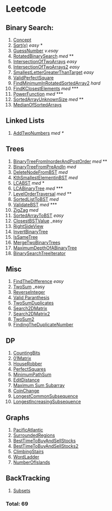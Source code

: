 # Leetcode

## Binary Search:

1) [Concept](https://github.com/thealgor/Leetcode/blob/master/easy/BinarySearch/GuessNumber.java) <br />
2) [Sqrt(x)](https://github.com/thealgor/Leetcode/blob/master/easy/SquareRoot.java) _easy_ * <br />
3) [GuessNumber](https://github.com/thealgor/Leetcode/blob/master/easy/BinarySearch/GuessNumber.java) _v.esay_ <br />
4) [RotatedBinarySearch](https://github.com/thealgor/Leetcode/blob/master/medium/BinarySearch/RotatedBinarySearch.java) _med_ ** <br />
5) [IntersectionOfTwoArrays](https://github.com/thealgor/Leetcode/blob/a6a8227d51b57b6960ea57664315ea16d1a64108/easy/BinarySearch/IntersectionOfTwoArrays.java) _easy_ <br />
6) [IntersectionOfTwoArrays2](https://github.com/thealgor/Leetcode/blob/a6a8227d51b57b6960ea57664315ea16d1a64108/easy/BinarySearch/IntersectionOfTwoArrays2.java) _easy_ <br />
7) [SmallestLetterGreaterThanTarget](https://github.com/thealgor/Leetcode/blob/a6a8227d51b57b6960ea57664315ea16d1a64108/easy/BinarySearch/SmallestLetterGreaterThanTarget.java) _easy_ <br />
8) [ValidPerfectSquare](https://github.com/thealgor/Leetcode/blob/a6a8227d51b57b6960ea57664315ea16d1a64108/easy/BinarySearch/ValidPerfectSquare.java) <br />
9) [FindMinimumInRotatedSortedArray2](https://github.com/thealgor/Leetcode/blob/a6a8227d51b57b6960ea57664315ea16d1a64108/hard/BinarySearch/FindMinimumInRotatedSortedArray2.java) _hard_ <br />
10) [FindKClosestElements](https://github.com/thealgor/Leetcode/blob/a6a8227d51b57b6960ea57664315ea16d1a64108/medium/BinarySearch/FindKClosestElements.java) _med_ *** <br />
11) [PowerFunction](https://github.com/thealgor/Leetcode/blob/a6a8227d51b57b6960ea57664315ea16d1a64108/medium/BinarySearch/PowerFunction.java) _med_ *** <br /> 
12) [SortedArrayUnknownSize](https://github.com/thealgor/Leetcode/blob/a6a8227d51b57b6960ea57664315ea16d1a64108/medium/BinarySearch/SortedArrayUnknownSize.java) _med_ ** <br />
13) [MedianOfSortedArrays](https://github.com/thealgor/Leetcode/blob/c4e86fd2b461c79be080ca557f52683e7d24d06d/hard/BinarySearch/MedianOfSortedArrays.java)



## Linked Lists
1) [AddTwoNumbers](https://github.com/thealgor/Leetcode/blob/master/medium/LinkedList/AddTwoNumbers.java) _med_ _*_


## Trees
1) [BinaryTreeFromInorderAndPostOrder](https://github.com/thealgor/Leetcode/blob/master/medium/Trees/BinaryTreeFromInOrderAndPostOrder.java) _med_  **
2) [BinaryTreeFromPreAndIn](https://github.com/thealgor/Leetcode/blob/master/medium/Trees/BinaryTreeFromPreAndIn.java) _med_
3) [DeleteNodeFromBST](https://github.com/thealgor/Leetcode/blob/master/medium/Trees/DeleteNodeBST.java) _med_
4) [KthSmallestElementinBST](https://github.com/thealgor/Leetcode/blob/master/medium/Trees/KthSmallestBST.java) _med_
5) [LCABST](https://github.com/thealgor/Leetcode/blob/master/medium/Trees/LCABST.java) _med_ *
6) [LCABinaryTree](https://github.com/thealgor/Leetcode/blob/master/medium/Trees/LCABinaryTree.java) _med_ ***
7) [LevelOrderTraversal](https://github.com/thealgor/Leetcode/blob/master/medium/Trees/LevelOrderTraversal.java) _med_ **
8) [SortedListToBST](https://github.com/thealgor/Leetcode/blob/master/medium/Trees/SortedListToBST.java) _med_
9) [ValidateBST](https://github.com/thealgor/Leetcode/blob/master/medium/Trees/ValidateBST.java) _med_ ***
10) [ZigZag](https://github.com/thealgor/Leetcode/blob/master/medium/Trees/ZigZag.java) _med_ 
11) [SortedArrayToBST](https://github.com/thealgor/Leetcode/blob/master/easy/Trees/SortedArrayToBST.java) _easy_ 
12) [ClosestBSTValue](https://github.com/thealgor/Leetcode/blob/a6a8227d51b57b6960ea57664315ea16d1a64108/easy/Trees/ClosestBSTValue.java) _easy
13) [RightSideView](https://github.com/thealgor/Leetcode/blob/d287230dc45449ec8236afaf82ec5635e0b30b87/medium/Trees/RightSideView.java)
14) [InvertBinaryTree](https://github.com/thealgor/Leetcode/blob/da1e3b65e67ace9c9bfce874a3d1a06256b65a3a/easy/Trees/Solution.java)
15) [IsSameTree](https://github.com/thealgor/Leetcode/blob/da1e3b65e67ace9c9bfce874a3d1a06256b65a3a/easy/Trees/SameTree.java)
16) [MergeTwoBinaryTrees](https://github.com/thealgor/Leetcode/blob/da1e3b65e67ace9c9bfce874a3d1a06256b65a3a/easy/Trees/MergeTwoBinaryTrees.java)
17) [MaximumDepthOfABinaryTree](https://github.com/thealgor/Leetcode/blob/da1e3b65e67ace9c9bfce874a3d1a06256b65a3a/easy/Trees/MaximumDepthOfBinaryTree.java)
18) [BinarySearchTreeIterator](https://github.com/thealgor/Leetcode/blob/da1e3b65e67ace9c9bfce874a3d1a06256b65a3a/medium/Trees/BinarySearchTreeIterator.java)

## Misc
1) [FindTheDifference](https://github.com/thealgor/Leetcode/blob/master/easy/misc/FindTheDifference.java) _easy_
2) [TwoSum](https://github.com/thealgor/Leetcode/blob/master/easy/misc/TwoSum.java) _easy
3) [ReverseInteger](https://github.com/thealgor/Leetcode/blob/d287230dc45449ec8236afaf82ec5635e0b30b87/easy/misc/ReverseInteger.java)
4) [Valid Paranthesis](https://github.com/thealgor/Leetcode/blob/950a44ef5d4aa9a0b0b9473115ae7caa788cd740/easy/misc/ValidParanthesis.java)  <br />
5) [TwoSumDuplicates](https://github.com/thealgor/Leetcode/blob/30b8dfec709a75b12ff21f619d19244f63f383c0/easy/misc/TwoSumDuplicates.java) <br />
6) [Search2DMatrix](https://github.com/thealgor/Leetcode/blob/da1e3b65e67ace9c9bfce874a3d1a06256b65a3a/medium/BinarySearch/Search2DMatrix.java) <br />
7) [Search2DMatrix2](https://github.com/thealgor/Leetcode/blob/da1e3b65e67ace9c9bfce874a3d1a06256b65a3a/medium/BinarySearch/Search2DMatrix2.java) <br />
8) [TwoSum2](https://github.com/thealgor/Leetcode/blob/c4e86fd2b461c79be080ca557f52683e7d24d06d/easy/BinarySearch/TwoSum2.java) <br />
9) [FindingTheDuplicateNumber](https://github.com/thealgor/Leetcode/blob/c4e86fd2b461c79be080ca557f52683e7d24d06d/medium/BinarySearch/FindTheDuplicateNumber.java) <br />



## DP
1) [CountingBits](https://github.com/thealgor/Leetcode/blob/ab039c42ad4687f3c20501fba4363ddef4a18cc3/medium/DP/CountingBits.java)
2) [01Matrix](https://github.com/thealgor/Leetcode/blob/ab039c42ad4687f3c20501fba4363ddef4a18cc3/medium/Graphs/ZeroOneMatrix.java)
3) [HouseRobber](https://github.com/thealgor/Leetcode/blob/30b8dfec709a75b12ff21f619d19244f63f383c0/easy/DP/HouseRobber.java)
4) [PerfectSquares](https://github.com/thealgor/Leetcode/blob/da1e3b65e67ace9c9bfce874a3d1a06256b65a3a/medium/Graphs/PerfectSquares.java)
5) [MinimumPathSum](https://github.com/thealgor/Leetcode/blob/da1e3b65e67ace9c9bfce874a3d1a06256b65a3a/medium/DP/MinimumPathSum.java)
6) [EditDistance](https://github.com/thealgor/Leetcode/blob/da1e3b65e67ace9c9bfce874a3d1a06256b65a3a/medium/DP/EditDistance.java)
7) [Maximum Sum Subarray](https://github.com/thealgor/Leetcode/blob/e062fb75e3cf2dbded28da4727dbbee8b6ffba75/easy/DP/MaximumSubArraySum.java)
8) [CoinChange](https://github.com/thealgor/Leetcode/blob/e062fb75e3cf2dbded28da4727dbbee8b6ffba75/medium/DP/CoinChange.java)
9) [LongestCommonSubsequence](https://github.com/thealgor/Leetcode/blob/e062fb75e3cf2dbded28da4727dbbee8b6ffba75/medium/DP/LongestCommonSubsequence.java)
10) [LongestIncreasingSubsequence](https://github.com/thealgor/Leetcode/blob/e062fb75e3cf2dbded28da4727dbbee8b6ffba75/medium/DP/LongestIncresingSubsequence.java)



## Graphs

1) [PacificAtlantic](https://github.com/thealgor/Leetcode/blob/d287230dc45449ec8236afaf82ec5635e0b30b87/medium/Graphs/PacificAtlanticWaterFlow.java) 
2) [SurroundedRegions](https://github.com/thealgor/Leetcode/blob/7dc84876edecb253dfa9a8adffb05dd1a8ed5c93/medium/Graphs/SurroundedRegions.java)
3) [BestTimeToBuyAndSellStocks](https://github.com/thealgor/Leetcode/blob/da1e3b65e67ace9c9bfce874a3d1a06256b65a3a/easy/DP/BestTimeToBuyAndSellStock.java)
4) [BestTimeToBuyAndSellStocks2](https://github.com/thealgor/Leetcode/blob/da1e3b65e67ace9c9bfce874a3d1a06256b65a3a/easy/DP/Solution.java)
5) [ClimbingStairs](https://github.com/thealgor/Leetcode/blob/da1e3b65e67ace9c9bfce874a3d1a06256b65a3a/easy/DP/ClimbingStairs.java)
6) [WordLadder](https://github.com/thealgor/Leetcode/blob/da1e3b65e67ace9c9bfce874a3d1a06256b65a3a/medium/Graphs/WordLadder.java)
7) [NumberOfIslands](https://github.com/thealgor/Leetcode/blob/da1e3b65e67ace9c9bfce874a3d1a06256b65a3a/medium/Graphs/NumberOfIslands.java)


## BackTracking
1) [Subsets](https://github.com/thealgor/Leetcode/blob/950a44ef5d4aa9a0b0b9473115ae7caa788cd740/medium/misc/Subsets.java)






### Total: 69
